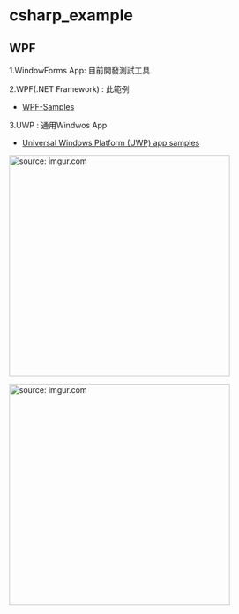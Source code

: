 # csharp_example


## WPF

1.WindowForms App: 目前開發測試工具

2.WPF(.NET Framework) : 此範例
- [WPF-Samples][2]

3.UWP : 通用Windwos App
- [Universal Windows Platform (UWP) app samples][1]

<a href="https://imgur.com/u6DWfOh"><img src="https://i.imgur.com/u6DWfOh.png" title="source: imgur.com" width="400px" /></a>

<a href="https://imgur.com/E0Hl0nl"><img src="https://i.imgur.com/E0Hl0nl.png" title="source: imgur.com" width="400px" /></a>

[1]:https://github.com/microsoft/Windows-universal-samples
[2]:https://github.com/microsoft/WPF-Samples